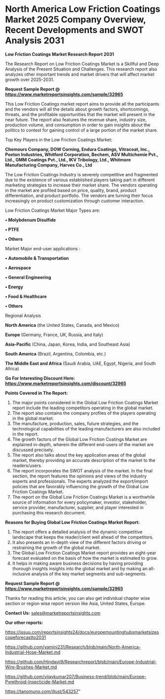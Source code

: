 # North America Low Friction Coatings Market 2025 Company Overview, Recent Developments and SWOT Analysis 2031

<strong>Low Friction Coatings Market Research Report 2031</strong>

The Research Report on Low Friction Coatings Market is a Skillful and Deep Analysis of the Present Situation and Challenges. This research report also analyzes other important trends and market drivers that will affect market growth over 2025-2031.

<strong>Request Sample Report @ <a href=https://www.marketreportsinsights.com/sample/32965>https://www.marketreportsinsights.com/sample/32965</a></strong>

This Low Friction Coatings market report aims to provide all the participants and the vendors will all the details about growth factors, shortcomings, threats, and the profitable opportunities that the market will present in the near future. The report also features the revenue share, industry size, production volume, and consumption in order to gain insights about the politics to contest for gaining control of a large portion of the market share.

Top Key Players in the Low Friction Coatings Market:

<strong>Chemours Company, DOW Corning, Endura Coatings, Vitracoat, Inc., Poeton Industries, Whitford Corporation, Bechem, ASV Multichemie Pvt., Ltd., GMM Coatings Pvt., Ltd., IKV Tribology, Ltd., Whitmore Manufacturing Company, Harves Co., Ltd</strong>

The Low Friction Coatings Industry is severely competitive and fragmented due to the existence of various established players taking part in different marketing strategies to increase their market share. The vendors operating in the market are profiled based on price, quality, brand, product differentiation, and product portfolio. The vendors are turning their focus increasingly on product customization through customer interaction.

Low Friction Coatings Market Major Types are:

<strong>•  Molybdenum Disulfide

•  PTFE

•  Others</strong>

Market Major end-user applications :

<strong>•  Automobile & Transportation

•  Aerospace

•  General Engineering

•  Energy

•  Food & Healthcare

•  Others</strong>

Regional Analysis

</u><strong><b>North America</b></strong> (the United States, Canada, and Mexico)

<strong><b>Europe </b></strong>(Germany, France, UK, Russia, and Italy)

<strong><b>Asia-Pacific</b></strong> (China, Japan, Korea, India, and Southeast Asia)

<strong><b>South America</b></strong> (Brazil, Argentina, Colombia, etc.)

<strong><b>The Middle East and Africa</b></strong> (Saudi Arabia, UAE, Egypt, Nigeria, and South Africa)

<strong>Go For Interesting Discount Here: <a href=https://www.marketreportsinsights.com/discount/32965>https://www.marketreportsinsights.com/discount/32965</a></strong>

<strong>Points Covered in The Report:</strong>
<ol>
  <li>The major points considered in the Global Low Friction Coatings Market report include the leading competitors operating in the global market.</li>
  <li>The report also contains the company profiles of the players operating in the global market.</li>
  <li>The manufacture, production, sales, future strategies, and the technological capabilities of the leading manufacturers are also included in the report.</li>
  <li>The growth factors of the Global Low Friction Coatings Market are explained in-depth, wherein the different end-users of the market are discussed precisely.</li>
  <li>The report also talks about the key application areas of the global market, thereby providing an accurate description of the market to the readers/users.</li>
  <li>The report incorporates the SWOT analysis of the market. In the final section, the report features the opinions and views of the industry experts and professionals. The experts analyzed the export/import policies that are favorably influencing the growth of the Global Low Friction Coatings Market.</li>
  <li>The report on the Global Low Friction Coatings Market is a worthwhile source of information for every policymaker, investor, stakeholder, service provider, manufacturer, supplier, and player interested in purchasing this research document.</li>
</ol>
<strong>Reasons for Buying Global Low Friction Coatings Market Report:</strong>

<ol>
  <li>The report offers a detailed analysis of the dynamic competitive landscape that keeps the reader/client well ahead of the competitors.</li>
  <li>It also presents an in-depth view of the different factors driving or restraining the growth of the global market.</li>
  <li>The Global Low Friction Coatings Market report provides an eight-year forecast evaluated on the basis of how the market is estimated to grow.</li>
  <li>It helps in making aware business decisions by having providing thorough insights insights into the global market and by making an all-inclusive analysis of the key market segments and sub-segments.</li>
</ol>
<strong>Request Sample Report @ <a href=https://www.marketreportsinsights.com/sample/32965>https://www.marketreportsinsights.com/sample/32965</a></strong>


Thanks for reading this article; you can also get individual chapter wise section or region wise report version like Asia, United States, Europe.

<strong>Contact Us:</strong>
sales@marketreportsinsights.com

<strong>Our other reports:</strong>

<a href=https://issuu.com/reportsinsights24/docs/europemountinghubsmarketsizescopeforecastto2031>https://issuu.com/reportsinsights24/docs/europemountinghubsmarketsizescopeforecastto2031</a>

<a href=https://github.com/yamini231/Research/blob/main/North-America-Industrial-Hose-Market.md>https://github.com/yamini231/Research/blob/main/North-America-Industrial-Hose-Market.md</a>

<a href=https://github.com/Hindavii9/Researchreport/blob/main/Europe-Industrial-Wire-Brushes-Market.md>https://github.com/Hindavii9/Researchreport/blob/main/Europe-Industrial-Wire-Brushes-Market.md</a>

<a href=https://github.com/vijaykumar207/Business-trend/blob/main/Europe-Pyrethroid-Insecticide-Market.md>https://github.com/vijaykumar207/Business-trend/blob/main/Europe-Pyrethroid-Insecticide-Market.md</a>

<a href=https://tanomuno.com/illust/543257>https://tanomuno.com/illust/543257</a>"
